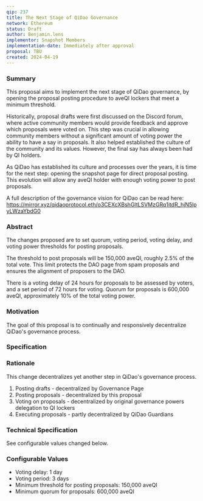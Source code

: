 ```yaml
---
qip: 237
title: The Next Stage of QiDao Governance
network: Ethereum
status: Draft
author: Benjamin.lens
implementor: Snapshot Members
implementation-date: Immediately after approval
proposal: TBU
created: 2024-04-19
---
```


### Summary

This proposal aims to implement the next stage of QiDao governance, by opening the proposal posting procedure to aveQI lockers that meet a minimum threshold.

Historically, proposal drafts were first discussed on the Discord forum, where active community members would provide feedback and approve which proposals were voted on. This step was crucial in allowing community members without a significant amount of voting power the ability to have a say in proposals. It also helped established the culture of the community and its values. However, the final say has always been had by QI holders.

As QiDao has established its culture and processes over the years, it is time for the next step: opening the snapshot page for direct proposal posting. This evolution will allow any aveQI holder with enough voting power to post proposals.

A full description of the governance vision for QiDao can be read here: https://mirror.xyz/qidaoprotocol.eth/o3CEXcXBshGltLSVMzGRq1itdR_hjN5lpyLWzaYbdG0

### Abstract

The changes proposed are to set quorum, voting period, voting delay, and voting power thresholds for posting proposals.

The threshold to post proposals will be 150,000 aveQI, roughly 2.5% of the total vote. This limit protects the DAO page from spam proposals and ensures the alignment of proposers to the DAO.

There is a voting delay of 24 hours for proposals to be assessed by voters, and a set period of 72 hours for voting. Quorum for proposals is 600,000 aveQI, approximately 10% of the total voting power.

### Motivation

The goal of this proposal is to continually and responsively decentralize QiDao's governance process.

### Specification

### Rationale

This change decentralizes yet another step in QiDao's governance process.

1. Posting drafts - decentralized by Governance Page
2. Posting proposals - decentralized by this proposal
3. Voting on proposals - decentralized by original governance powers delegation to QI lockers
4. Executing proposals - partly decentralized by QiDao Guardians

### Technical Specification

See configurable values changed below.

### Configurable Values

* Voting delay: 1 day
* Voting period: 3 days
* Minimum threshold for posting proposals: 150,000 aveQI
* Minimum quorum for proposals: 600,000 aveQI
